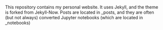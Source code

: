This repository contains my personal website. It uses Jekyll, and the theme is forked from Jekyll-Now. Posts are located in \_posts, and they are often (but not always) converted Jupyter notebooks (which are located in \_notebooks)
